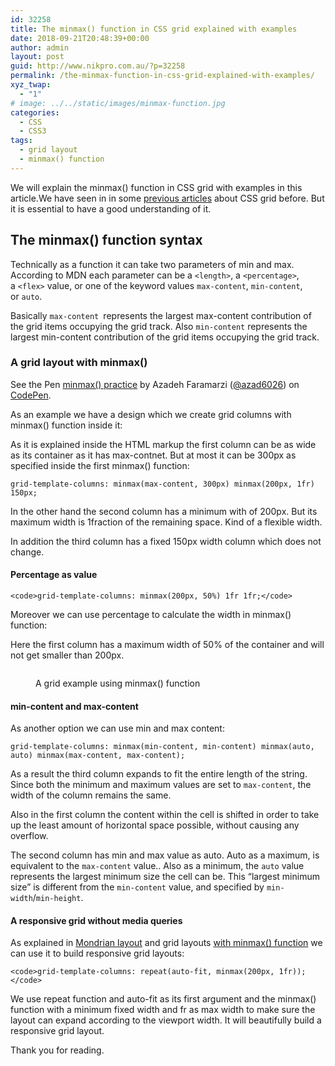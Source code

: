 ```yaml
---
id: 32258
title: The minmax() function in CSS grid explained with examples
date: 2018-09-21T20:48:39+00:00
author: admin
layout: post
guid: http://www.nikpro.com.au/?p=32258
permalink: /the-minmax-function-in-css-grid-explained-with-examples/
xyz_twap:
  - "1"
# image: ../../static/images/minmax-function.jpg
categories:
  - CSS
  - CSS3
tags:
  - grid layout
  - minmax() function
---
```

We will explain the minmax() function in CSS grid with examples in this article.We have seen in in some [previous articles](http://www.nikpro.com.au/build-responsive-css-grid-layouts-using-minmax-with-auto-fill-and-auto-fit/) about CSS grid before. But it is essential to have a good understanding of it.

## The minmax() function syntax

Technically as a function it can take two parameters of min and max. According to MDN each parameter can be a `<length>`, a `<percentage>`, a `<flex>` value, or one of the keyword values `max-content`, `min-content`, or `auto`.

Basically `max-content `represents the largest max-content contribution of the grid items occupying the grid track. Also `min-content` represents the largest min-content contribution of the grid items occupying the grid track.

### A grid layout with minmax()

<p data-height="265" data-theme-id="0" data-slug-hash="mGoWQo" data-default-tab="css,result" data-user="azad6026" data-pen-title="minmax() practice" class="codepen">
  See the Pen <a href="https://codepen.io/azad6026/pen/mGoWQo/">minmax() practice</a> by Azadeh Faramarzi (<a href="https://codepen.io/azad6026">@azad6026</a>) on <a href="https://codepen.io">CodePen</a>.
</p>

As an example we have a design which we create grid columns with minmax() function inside it:

As it is explained inside the HTML markup the first column can be as wide as its container as it has max-contnet. But at most it can be 300px as specified inside the first minmax() function:

```grid-template-columns: minmax(max-content, 300px) minmax(200px, 1fr) 150px;```

In the other hand the second column has a minimum with of 200px. But its maximum width is 1fraction of the remaining space. Kind of a flexible width.

In addition the third column has a fixed 150px width column which does not change.

#### **Percentage as value**

```<code>grid-template-columns: minmax(200px, 50%) 1fr 1fr;</code>```

Moreover we can use percentage to calculate the width in minmax() function:

Here the first column has a maximum width of 50% of the container and will not get smaller than 200px.  
<figure class="wp-block-image">

<img src="http://www.nikpro.com.auminmax-example.jpg" alt="" class="wp-image-32261" srcset="http://testgatsby.localminmax-example.jpg 800w, http://testgatsby.localminmax-example-300x192.jpg 300w, http://testgatsby.localminmax-example-768x492.jpg 768w" sizes="(max-width: 800px) 100vw, 800px" /> <figcaption>A grid example using minmax() function</figcaption></figure> 

#### **min-content and max-content**

As another option we can use min and max content:

```grid-template-columns: minmax(min-content, min-content) minmax(auto, auto) minmax(max-content, max-content);```

As a result the third column expands to fit the entire length of the string. Since both the minimum and maximum values are set to `max-content`, the width of the column remains the same.

Also in the first column the content within the cell is shifted in order to take up the least amount of horizontal space possible, without causing any overflow. 

The second column has min and max value as auto. Auto as a maximum, is equivalent to the `max-content` value.. Also as a minimum, the `auto` value represents the largest minimum size the cell can be. This &#8220;largest minimum size&#8221; is different from the `min-content` value, and specified by `min-width`/`min-height`.

#### A responsive grid without media queries

As explained in [Mondrian layout](http://www.nikpro.com.au/responsive-mondrian-grid-layout-without-using-media-queries-in-css/) and grid layouts [with minmax() function](http://www.nikpro.com.au/build-responsive-css-grid-layouts-using-minmax-with-auto-fill-and-auto-fit/) we can use it to build responsive grid layouts:

```<code>grid-template-columns: repeat(auto-fit, minmax(200px, 1fr));</code>```

We use repeat function and auto-fit as its first argument and the minmax() function with a minimum fixed width and fr as max width to make sure the layout can expand according to the viewport width. It will beautifully build a responsive grid layout.

Thank you for reading.